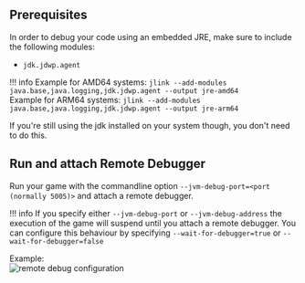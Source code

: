 ## Prerequisites
In order to debug your code using an embedded JRE, make sure to include the following modules:

- `jdk.jdwp.agent`

!!! info
    Example for AMD64 systems: `jlink --add-modules java.base,java.logging,jdk.jdwp.agent --output jre-amd64`  
    Example for ARM64 systems: `jlink --add-modules java.base,java.logging,jdk.jdwp.agent --output jre-arm64`

If you're still using the jdk installed on your system though, you don't need to do this.

## Run and attach Remote Debugger
Run your game with the commandline option `--jvm-debug-port=<port (normally 5005)>` and attach a remote debugger.

!!! info
    If you specify either `--jvm-debug-port` or `--jvm-debug-address` the execution of the game will suspend until you attach a remote debugger. You can configure this behaviour by specifying `--wait-for-debugger=true` or `--wait-for-debugger=false`

Example:  
![remote debug configuration](../assets/img/remote_debug_configuration.png)
